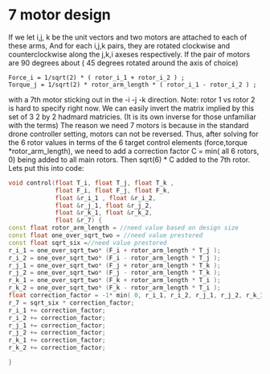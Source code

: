 # 7 motor design
If we let i,j, k be the unit vectors and two motors are attached to each of these arms,
And for each i,j,k pairs, they are rotated clockwise and counterclockwise along the j,k,i axeses respectively.
If the pair of motors are 90 degrees about ( 45 degrees rotated around the axis of choice)
```
Force_i = 1/sqrt(2) * ( rotor_i_1 + rotor_i_2 ) ; 
Torque_j = 1/sqrt(2) * rotor_arm_length * ( rotor_i_1 - rotor_i_2 ) ;
```
with a 7th motor sticking out in the -i -j -k direction.
Note: rotor 1 vs rotor 2 is hard to specify right now.
We can easily invert the matrix implied by this set of 3 2 by 2 hadmard matricies.
(It is its own inverse for those unfamiliar with the terms)
The reason we need 7 motors is because in the standard drone controller setting, motors can not be reversed.
Thus, after solving for the 6 rotor values in terms of the 6 target control elements (force,torque *rotor_arm_length),
we need to add a correction factor C = min( all 6 rotors, 0) being added to all main rotors. Then sqrt(6) * C added to the 7th rotor.
Lets put this into code:
```c++
void control(float T_i, float T_j, float T_k ,
             float F_i, float F_j, float F_k,
             float &r_i_1 , float &r_i_2,
             float &r_j_1, float &r_j_2,
             float &r_k_1, float &r_k_2,
             float &r_7) {
const float rotor_arm_length = //need value based on design size
const float one_over_sqrt_two = //need value prestored
const float sqrt_six =//need value prestored
r_i_1 = one_over_sqrt_two* (F_i + rotor_arm_length * T_j );
r_i_2 = one_over_sqrt_two* (F_i - rotor_arm_length * T_j );
r_j_1 = one_over_sqrt_two* (F_j + rotor_arm_length * T_k );
r_j_2 = one_over_sqrt_two* (F_j - rotor_arm_length * T_k );
r_k_1 = one_over_sqrt_two* (F_k + rotor_arm_length * T_i );
r_k_2 = one_over_sqrt_two* (F_k - rotor_arm_length * T_i );
float correction_factor = -1* min( 0, r_i_1, r_i_2, r_j_1, r_j_2, r_k_1, r_k_2) ;
r_7 = sqrt_six * correction_factor;
r_i_1 += correction_factor;
r_i_2 += correction_factor;
r_j_1 += correction_factor;
r_j_2 += correction_factor;
r_k_1 += correction_factor;
r_k_2 += correction_factor;

}
```
